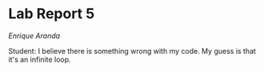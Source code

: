 Lab Report 5
============
_Enrique Aranda_

Student: I believe there is something wrong with my code. My guess is that it's an infinite loop.
